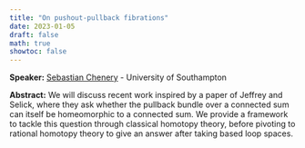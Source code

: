 ```yaml
---
title: "On pushout-pullback fibrations"
date: 2023-01-05
draft: false
math: true
showtoc: false
---
```



**Speaker:** [Sebastian Chenery](https://sebastiandchenery.wordpress.com/) - University of Southampton

**Abstract:** We will discuss recent work inspired by a paper of Jeffrey and Selick, where they ask whether the pullback bundle over a connected sum can itself be homeomorphic to a connected sum. We provide a framework to tackle this question through classical homotopy theory, before pivoting to rational homotopy theory to give an answer after taking based loop spaces.

